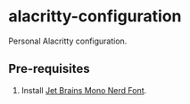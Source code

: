 # alacritty-configuration

Personal Alacritty configuration.

## Pre-requisites

1. Install [Jet Brains Mono Nerd Font](https://www.nerdfonts.com/font-downloads).
